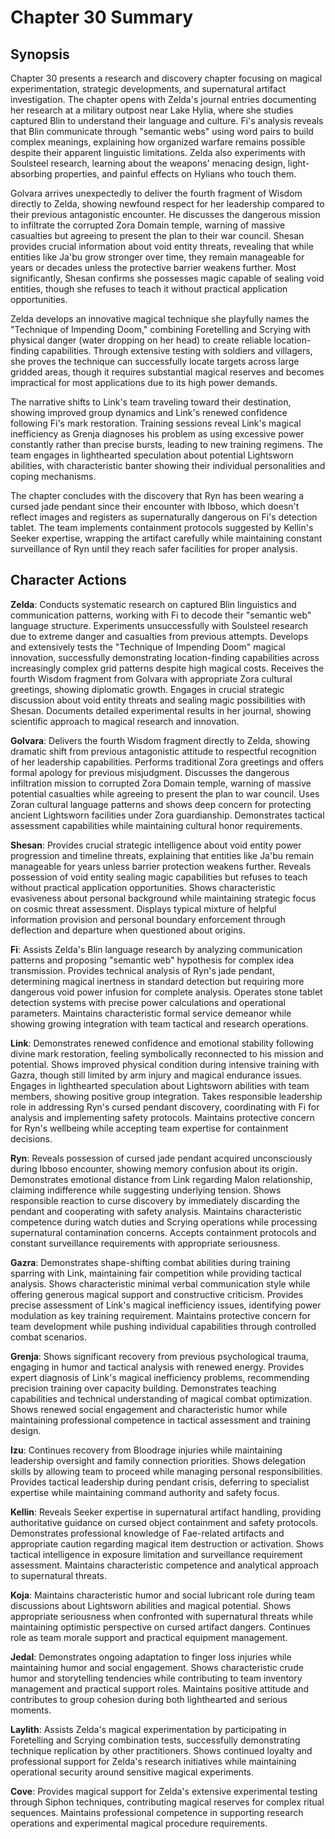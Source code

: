 # Chapter 30 Summary

## Synopsis

Chapter 30 presents a research and discovery chapter focusing on magical experimentation, strategic developments, and supernatural artifact investigation. The chapter opens with Zelda's journal entries documenting her research at a military outpost near Lake Hylia, where she studies captured Blin to understand their language and culture. Fi's analysis reveals that Blin communicate through "semantic webs" using word pairs to build complex meanings, explaining how organized warfare remains possible despite their apparent linguistic limitations. Zelda also experiments with Soulsteel research, learning about the weapons' menacing design, light-absorbing properties, and painful effects on Hylians who touch them.

Golvara arrives unexpectedly to deliver the fourth fragment of Wisdom directly to Zelda, showing newfound respect for her leadership compared to their previous antagonistic encounter. He discusses the dangerous mission to infiltrate the corrupted Zora Domain temple, warning of massive casualties but agreeing to present the plan to their war council. Shesan provides crucial information about void entity threats, revealing that while entities like Ja'bu grow stronger over time, they remain manageable for years or decades unless the protective barrier weakens further. Most significantly, Shesan confirms she possesses magic capable of sealing void entities, though she refuses to teach it without practical application opportunities.

Zelda develops an innovative magical technique she playfully names the "Technique of Impending Doom," combining Foretelling and Scrying with physical danger (water dropping on her head) to create reliable location-finding capabilities. Through extensive testing with soldiers and villagers, she proves the technique can successfully locate targets across large gridded areas, though it requires substantial magical reserves and becomes impractical for most applications due to its high power demands.

The narrative shifts to Link's team traveling toward their destination, showing improved group dynamics and Link's renewed confidence following Fi's mark restoration. Training sessions reveal Link's magical inefficiency as Grenja diagnoses his problem as using excessive power constantly rather than precise bursts, leading to new training regimens. The team engages in lighthearted speculation about potential Lightsworn abilities, with characteristic banter showing their individual personalities and coping mechanisms.

The chapter concludes with the discovery that Ryn has been wearing a cursed jade pendant since their encounter with Ibboso, which doesn't reflect images and registers as supernaturally dangerous on Fi's detection tablet. The team implements containment protocols suggested by Kellin's Seeker expertise, wrapping the artifact carefully while maintaining constant surveillance of Ryn until they reach safer facilities for proper analysis.

## Character Actions

**Zelda**: Conducts systematic research on captured Blin linguistics and communication patterns, working with Fi to decode their "semantic web" language structure. Experiments unsuccessfully with Soulsteel research due to extreme danger and casualties from previous attempts. Develops and extensively tests the "Technique of Impending Doom" magical innovation, successfully demonstrating location-finding capabilities across increasingly complex grid patterns despite high magical costs. Receives the fourth Wisdom fragment from Golvara with appropriate Zora cultural greetings, showing diplomatic growth. Engages in crucial strategic discussion about void entity threats and sealing magic possibilities with Shesan. Documents detailed experimental results in her journal, showing scientific approach to magical research and innovation.

**Golvara**: Delivers the fourth Wisdom fragment directly to Zelda, showing dramatic shift from previous antagonistic attitude to respectful recognition of her leadership capabilities. Performs traditional Zora greetings and offers formal apology for previous misjudgment. Discusses the dangerous infiltration mission to corrupted Zora Domain temple, warning of massive potential casualties while agreeing to present the plan to war council. Uses Zoran cultural language patterns and shows deep concern for protecting ancient Lightsworn facilities under Zora guardianship. Demonstrates tactical assessment capabilities while maintaining cultural honor requirements.

**Shesan**: Provides crucial strategic intelligence about void entity power progression and timeline threats, explaining that entities like Ja'bu remain manageable for years unless barrier protection weakens further. Reveals possession of void entity sealing magic capabilities but refuses to teach without practical application opportunities. Shows characteristic evasiveness about personal background while maintaining strategic focus on cosmic threat assessment. Displays typical mixture of helpful information provision and personal boundary enforcement through deflection and departure when questioned about origins.

**Fi**: Assists Zelda's Blin language research by analyzing communication patterns and proposing "semantic web" hypothesis for complex idea transmission. Provides technical analysis of Ryn's jade pendant, determining magical inertness in standard detection but requiring more dangerous void power infusion for complete analysis. Operates stone tablet detection systems with precise power calculations and operational parameters. Maintains characteristic formal service demeanor while showing growing integration with team tactical and research operations.

**Link**: Demonstrates renewed confidence and emotional stability following divine mark restoration, feeling symbolically reconnected to his mission and potential. Shows improved physical condition during intensive training with Gazra, though still limited by arm injury and magical endurance issues. Engages in lighthearted speculation about Lightsworn abilities with team members, showing positive group integration. Takes responsible leadership role in addressing Ryn's cursed pendant discovery, coordinating with Fi for analysis and implementing safety protocols. Maintains protective concern for Ryn's wellbeing while accepting team expertise for containment decisions.

**Ryn**: Reveals possession of cursed jade pendant acquired unconsciously during Ibboso encounter, showing memory confusion about its origin. Demonstrates emotional distance from Link regarding Malon relationship, claiming indifference while suggesting underlying tension. Shows responsible reaction to curse discovery by immediately discarding the pendant and cooperating with safety analysis. Maintains characteristic competence during watch duties and Scrying operations while processing supernatural contamination concerns. Accepts containment protocols and constant surveillance requirements with appropriate seriousness.

**Gazra**: Demonstrates shape-shifting combat abilities during training sparring with Link, maintaining fair competition while providing tactical analysis. Shows characteristic minimal verbal communication style while offering generous magical support and constructive criticism. Provides precise assessment of Link's magical inefficiency issues, identifying power modulation as key training requirement. Maintains protective concern for team development while pushing individual capabilities through controlled combat scenarios.

**Grenja**: Shows significant recovery from previous psychological trauma, engaging in humor and tactical analysis with renewed energy. Provides expert diagnosis of Link's magical inefficiency problems, recommending precision training over capacity building. Demonstrates teaching capabilities and technical understanding of magical combat optimization. Shows renewed social engagement and characteristic humor while maintaining professional competence in tactical assessment and training design.

**Izu**: Continues recovery from Bloodrage injuries while maintaining leadership oversight and family connection priorities. Shows delegation skills by allowing team to proceed while managing personal responsibilities. Provides tactical leadership during pendant crisis, deferring to specialist expertise while maintaining command authority and safety focus.

**Kellin**: Reveals Seeker expertise in supernatural artifact handling, providing authoritative guidance on cursed object containment and safety protocols. Demonstrates professional knowledge of Fae-related artifacts and appropriate caution regarding magical item destruction or activation. Shows tactical intelligence in exposure limitation and surveillance requirement assessment. Maintains characteristic competence and analytical approach to supernatural threats.

**Koja**: Maintains characteristic humor and social lubricant role during team discussions about Lightsworn abilities and magical potential. Shows appropriate seriousness when confronted with supernatural threats while maintaining optimistic perspective on cursed artifact dangers. Continues role as team morale support and practical equipment management.

**Jedal**: Demonstrates ongoing adaptation to finger loss injuries while maintaining humor and social engagement. Shows characteristic crude humor and storytelling tendencies while contributing to team inventory management and practical support roles. Maintains positive attitude and contributes to group cohesion during both lighthearted and serious moments.

**Laylith**: Assists Zelda's magical experimentation by participating in Foretelling and Scrying combination tests, successfully demonstrating technique replication by other practitioners. Shows continued loyalty and professional support for Zelda's research initiatives while maintaining operational security around sensitive magical experiments.

**Cove**: Provides magical support for Zelda's extensive experimental testing through Siphon techniques, contributing magical reserves for complex ritual sequences. Maintains professional competence in supporting research operations and experimental magical procedure requirements.
